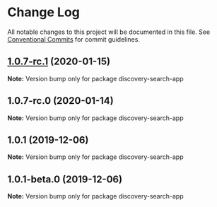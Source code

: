 # Change Log

All notable changes to this project will be documented in this file.
See [Conventional Commits](https://conventionalcommits.org) for commit guidelines.

## [1.0.7-rc.1](https://github.com/watson-developer-cloud/discovery-components/compare/discovery-search-app@1.0.7-rc.0...discovery-search-app@1.0.7-rc.1) (2020-01-15)

**Note:** Version bump only for package discovery-search-app





## 1.0.7-rc.0 (2020-01-14)

**Note:** Version bump only for package discovery-search-app





## 1.0.1 (2019-12-06)

**Note:** Version bump only for package discovery-search-app





## 1.0.1-beta.0 (2019-12-06)

**Note:** Version bump only for package discovery-search-app
